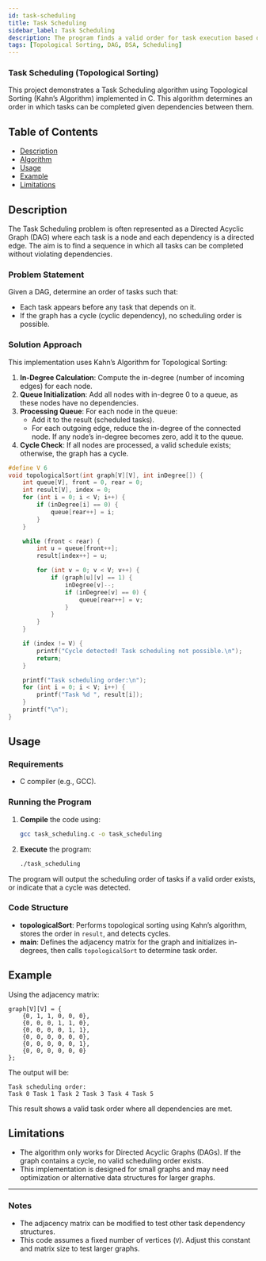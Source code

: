 ```yaml
---
id: task-scheduling
title: Task Scheduling
sidebar_label: Task Scheduling
description: The program finds a valid order for task execution based on dependencies, using Topological Sorting with Kahn’s algorithm.
tags: [Topological Sorting, DAG, DSA, Scheduling]
---
```


### Task Scheduling (Topological Sorting)

This project demonstrates a Task Scheduling algorithm using Topological Sorting (Kahn’s Algorithm) implemented in C. This algorithm determines an order in which tasks can be completed given dependencies between them.

## Table of Contents
- [Description](#description)
- [Algorithm](#algorithm)
- [Usage](#usage)
- [Example](#example)
- [Limitations](#limitations)

## Description

The Task Scheduling problem is often represented as a Directed Acyclic Graph (DAG) where each task is a node and each dependency is a directed edge. The aim is to find a sequence in which all tasks can be completed without violating dependencies.

### Problem Statement

Given a DAG, determine an order of tasks such that:
- Each task appears before any task that depends on it.
- If the graph has a cycle (cyclic dependency), no scheduling order is possible.

### Solution Approach

This implementation uses Kahn’s Algorithm for Topological Sorting:
1. **In-Degree Calculation**: Compute the in-degree (number of incoming edges) for each node.
2. **Queue Initialization**: Add all nodes with in-degree 0 to a queue, as these nodes have no dependencies.
3. **Processing Queue**: For each node in the queue:
   - Add it to the result (scheduled tasks).
   - For each outgoing edge, reduce the in-degree of the connected node. If any node’s in-degree becomes zero, add it to the queue.
4. **Cycle Check**: If all nodes are processed, a valid schedule exists; otherwise, the graph has a cycle.

```c
#define V 6
void topologicalSort(int graph[V][V], int inDegree[]) {
    int queue[V], front = 0, rear = 0;
    int result[V], index = 0;
    for (int i = 0; i < V; i++) {
        if (inDegree[i] == 0) {
            queue[rear++] = i;
        }
    }

    while (front < rear) {
        int u = queue[front++];
        result[index++] = u;

        for (int v = 0; v < V; v++) {
            if (graph[u][v] == 1) {
                inDegree[v]--;
                if (inDegree[v] == 0) {
                    queue[rear++] = v;
                }
            }
        }
    }

    if (index != V) {
        printf("Cycle detected! Task scheduling not possible.\n");
        return;
    }

    printf("Task scheduling order:\n");
    for (int i = 0; i < V; i++) {
        printf("Task %d ", result[i]);
    }
    printf("\n");
}
```

## Usage

### Requirements
- C compiler (e.g., GCC).

### Running the Program

1. **Compile** the code using:
   ```bash
   gcc task_scheduling.c -o task_scheduling
   ```
2. **Execute** the program:
   ```bash
   ./task_scheduling
   ```

The program will output the scheduling order of tasks if a valid order exists, or indicate that a cycle was detected.

### Code Structure

- **topologicalSort**: Performs topological sorting using Kahn’s algorithm, stores the order in `result`, and detects cycles.
- **main**: Defines the adjacency matrix for the graph and initializes in-degrees, then calls `topologicalSort` to determine task order.

## Example

Using the adjacency matrix:
```
graph[V][V] = {
    {0, 1, 1, 0, 0, 0},
    {0, 0, 0, 1, 1, 0},
    {0, 0, 0, 0, 1, 1},
    {0, 0, 0, 0, 0, 0},
    {0, 0, 0, 0, 0, 1},
    {0, 0, 0, 0, 0, 0}
};
```

The output will be:
```
Task scheduling order:
Task 0 Task 1 Task 2 Task 3 Task 4 Task 5 
```

This result shows a valid task order where all dependencies are met.

## Limitations

- The algorithm only works for Directed Acyclic Graphs (DAGs). If the graph contains a cycle, no valid scheduling order exists.
- This implementation is designed for small graphs and may need optimization or alternative data structures for larger graphs.

---

### Notes

- The adjacency matrix can be modified to test other task dependency structures.
- This code assumes a fixed number of vertices (`V`). Adjust this constant and matrix size to test larger graphs.
